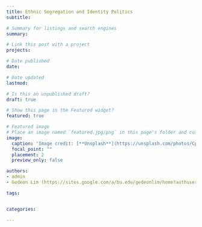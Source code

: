 ```yaml
---
title: Ethnic Segregation and Identity Politics
subtitle: 

# Summary for listings and search engines
summary: 

# Link this post with a project
projects: 

# Date published
date: 

# Date updated
lastmod: 

# Is this an unpublished draft?
draft: true

# Show this page in the Featured widget?
featured: true

# Featured image
# Place an image named `featured.jpg/png` in this page's folder and customize its options here.
image:
  caption: 'Image credit: [**Unsplash**](https://unsplash.com/photos/CpkOjOcXdUY)'
  focal_point: ""
  placement: 2
  preview_only: false

authors:
- admin
- Gedeon Lim (https://sites.google.com/a/bu.edu/gedeonlim/home?authuser=0)

tags:


categories:

---
```



